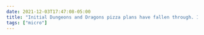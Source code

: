 ```yaml
---
date: 2021-12-03T17:47:08-05:00
title: "Initial Dungeons and Dragons pizza plans have fallen through. I have pointed out that there's a LaRosa's nearby and am now swelling with an unexpected amount of Northern Kentucky pride."
tags: ["micro"]
---
```

